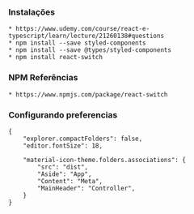 ### Instalações 
    * https://www.udemy.com/course/react-e-typescript/learn/lecture/21260138#questions
    * npm install --save styled-components
    * npm install --save @types/styled-components
    * npm install react-switch
### NPM Referências
    * https://www.npmjs.com/package/react-switch
### Configurando preferencias
    {
        "explorer.compactFolders": false,
        "editor.fontSize": 18,

        "material-icon-theme.folders.associations": {
            "src": "dist",
            "Aside": "App",
            "Content": "Meta",
            "MainHeader": "Controller",
        }
    }